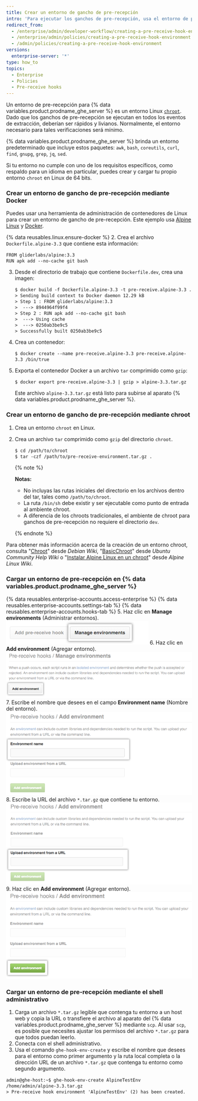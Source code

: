 ```yaml
---
title: Crear un entorno de gancho de pre-recepción
intro: 'Para ejecutar los ganchos de pre-recepción, usa el entorno de pre-recepción predeterminado o crea un entorno personalizado.'
redirect_from:
  - /enterprise/admin/developer-workflow/creating-a-pre-receive-hook-environment
  - /enterprise/admin/policies/creating-a-pre-receive-hook-environment
  - /admin/policies/creating-a-pre-receive-hook-environment
versions:
  enterprise-server: '*'
type: how_to
topics:
  - Enterprise
  - Policies
  - Pre-receive hooks
---
```


Un entorno de pre-recepción para {% data variables.product.prodname_ghe_server %} es un entorno Linux [`chroot`](https://en.wikipedia.org/wiki/Chroot). Dado que los ganchos de pre-recepción se ejecutan en todos los eventos de extracción, deberían ser rápidos y livianos. Normalmente, el entorno necesario para tales verificaciones será mínimo.

{% data variables.product.prodname_ghe_server %} brinda un entorno predeterminado que incluye estos paquetes: `awk`,  `bash`, `coreutils`, `curl`, `find`, `gnupg`, `grep`, `jq`, `sed`.

Si tu entorno no cumple con uno de los requisitos específicos, como respaldo para un idioma en particular, puedes crear y cargar tu propio entorno `chroot` en Linux de 64 bits.

### Crear un entorno de gancho de pre-recepción mediante Docker

Puedes usar una herramienta de administración de contenedores de Linux para crear un entorno de gancho de pre-recepción. Este ejemplo usa [Alpine Linux](http://www.alpinelinux.org/) y [Docker](https://www.docker.com/).

{% data reusables.linux.ensure-docker %}
2. Crea el archivo `Dockerfile.alpine-3.3` que contiene esta información:

   ```
   FROM gliderlabs/alpine:3.3
   RUN apk add --no-cache git bash
   ```
3. Desde el directorio de trabajo que contiene `Dockerfile.dev`, crea una imagen:

   ```shell
   $ docker build -f Dockerfile.alpine-3.3 -t pre-receive.alpine-3.3 .
   > Sending build context to Docker daemon 12.29 kB
   > Step 1 : FROM gliderlabs/alpine:3.3
   >  ---> 8944964f99f4
   > Step 2 : RUN apk add --no-cache git bash
   >  ---> Using cache
   >  ---> 0250ab3be9c5
   > Successfully built 0250ab3be9c5
   ```
4. Crea un contenedor:

   ```shell
   $ docker create --name pre-receive.alpine-3.3 pre-receive.alpine-3.3 /bin/true
   ```
5. Exporta el contenedor Docker a un archivo `tar` comprimido como `gzip`:

   ```shell
   $ docker export pre-receive.alpine-3.3 | gzip > alpine-3.3.tar.gz
   ```

   Este archivo `alpine-3.3.tar.gz` está listo para subirse al aparato {% data variables.product.prodname_ghe_server %}.

### Crear un entorno de gancho de pre-recepción mediante chroot

1. Crea un entorno `chroot` en Linux.
2. Crea un archivo `tar` comprimido como `gzip` del directorio `chroot`.
   ```shell
   $ cd /path/to/chroot
   $ tar -czf /path/to/pre-receive-environment.tar.gz .
   ```

   {% note %}

   **Notas:**
   - No incluyas las rutas iniciales del directorio en los archivos dentro del tar, tales como `/path/to/chroot`.
   - La ruta `/bin/sh` debe existir y ser ejecutable como punto de entrada al ambiente chroot.
   - A diferencia de los chroots tradicionales, el ambiente de chroot para ganchos de pre-recepción no requiere el directorio `dev`.

   {% endnote %}

Para obtener más información acerca de la creación de un entorno chroot, consulta "[Chroot](https://wiki.debian.org/chroot)" desde *Debian Wiki*, "[BasicChroot](https://help.ubuntu.com/community/BasicChroot)" desde *Ubuntu Community Help Wiki* o "[Instalar Alpine Linux en un chroot](http://wiki.alpinelinux.org/wiki/Installing_Alpine_Linux_in_a_chroot)" desde *Alpine Linux Wiki*.

### Cargar un entorno de pre-recepción en {% data variables.product.prodname_ghe_server %}

{% data reusables.enterprise-accounts.access-enterprise %}
{% data reusables.enterprise-accounts.settings-tab %}
{% data reusables.enterprise-accounts.hooks-tab %}
5. Haz clic en **Manage environments** (Administrar entornos). ![Administrar entornos](/assets/images/enterprise/site-admin-settings/manage-pre-receive-environments.png)
6. Haz clic en **Add environment** (Agregar entorno). ![Agregar entorno](/assets/images/enterprise/site-admin-settings/add-pre-receive-environment.png)
7. Escribe el nombre que desees en el campo **Environment name** (Nombre del entorno). ![Nombre del entorno](/assets/images/enterprise/site-admin-settings/pre-receive-environment-name.png)
8. Escribe la URL del archivo `*.tar.gz` que contiene tu entorno. ![Cargar un entorno desde una URL](/assets/images/enterprise/site-admin-settings/upload-environment-from-url.png)
9. Haz clic en **Add environment** (Agregar entorno). ![Agregar el botón de entorno](/assets/images/enterprise/site-admin-settings/add-environment-button.png)

### Cargar un entorno de pre-recepción mediante el shell administrativo
1. Carga un archivo `*.tar.gz` legible que contenga tu entorno a un host web y copia la URL o transfiere el archivo al aparato del {% data variables.product.prodname_ghe_server %} mediante `scp`. Al usar `scp`, es posible que necesites ajustar los permisos del archivo `*.tar.gz` para que todos puedan leerlo.
1.  Conecta con el shell administrativo.
2.  Usa el comando `ghe-hook-env-create` y escribe el nombre que desees para el entorno como primer argumento y la ruta local completa o la dirección URL de un archivo `*.tar.gz` que contenga tu entorno como segundo argumento.

   ```shell
   admin@ghe-host:~$ ghe-hook-env-create AlpineTestEnv /home/admin/alpine-3.3.tar.gz
   > Pre-receive hook environment 'AlpineTestEnv' (2) has been created.
   ```

